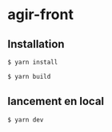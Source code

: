 # agir-front

## Installation

```bash
$ yarn install
```

```bash
$ yarn build
```

## lancement en local

```bash
$ yarn dev
```


